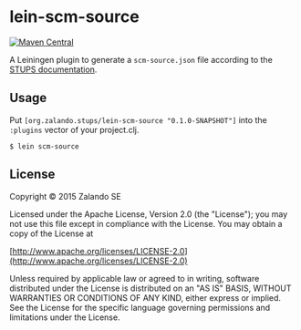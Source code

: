 # lein-scm-source


[![Maven Central](https://maven-badges.herokuapp.com/maven-central/org.zalando.stups/lein-scm-source/badge.svg)](https://maven-badges.herokuapp.com/maven-central/org.zalando.stups/lein-scm-source)

A Leiningen plugin to generate a `scm-source.json` file according to the [STUPS documentation](http://stups.readthedocs.org/en/latest/user-guide/application-development.html#docker).

## Usage

Put `[org.zalando.stups/lein-scm-source "0.1.0-SNAPSHOT"]` into the `:plugins` vector of your project.clj.

    $ lein scm-source

## License

Copyright © 2015 Zalando SE

Licensed under the Apache License, Version 2.0 (the "License");
you may not use this file except in compliance with the License.
You may obtain a copy of the License at

   [http://www.apache.org/licenses/LICENSE-2.0](http://www.apache.org/licenses/LICENSE-2.0)

Unless required by applicable law or agreed to in writing, software
distributed under the License is distributed on an "AS IS" BASIS,
WITHOUT WARRANTIES OR CONDITIONS OF ANY KIND, either express or implied.
See the License for the specific language governing permissions and
limitations under the License.
